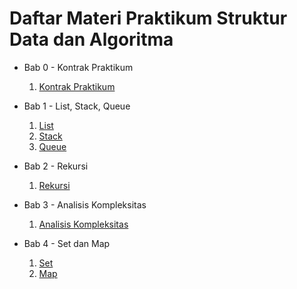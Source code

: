 <h1>Daftar Materi Praktikum Struktur Data dan Algoritma</h1>

- Bab 0 - Kontrak Praktikum
    1. [Kontrak Praktikum](Bab0-KontrakPraktikum/1-KontrakPraktikum.md)

- Bab 1 - List, Stack, Queue
    1. [List](Bab1-ListStackQueue/1-list.md)
    2. [Stack](Bab1-ListStackQueue/2-stack.md)
    3. [Queue](Bab1-ListStackQueue/3-queue.md)

- Bab 2 - Rekursi
    1. [Rekursi](Bab2-Rekursi/1-rekursi.md)

- Bab 3 - Analisis Kompleksitas
    1. [Analisis Kompleksitas](https://github.com/Alfurqon02/Praktikum-SDA-2023/blob/main/Bab3-AnalisisKompleksitas/1-analisis-kompleksitas.md)
- Bab 4 - Set dan Map
    1. [Set](https://github.com/Alfurqon02/Praktikum-SDA-2023/blob/main/Bab4-SetMap/1-set.md)
    2. [Map](https://github.com/Alfurqon02/Praktikum-SDA-2023/blob/main/Bab4-SetMap/2-map.md)

